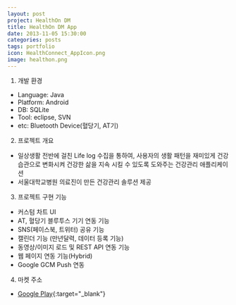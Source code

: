 ```yaml
---
layout: post
project: HealthOn DM 
title: HealthOn DM App
date: 2013-11-05 15:30:00 
categories: posts 
tags: portfolio
icon: HealthConnect_AppIcon.png
image: healthon.png
---
```


1) 개발 환경  
 - Language: Java  
 - Platform: Android  
 - DB: SQLite  
 - Tool: eclipse, SVN  
 - etc: Bluetooth Device(혈당기, AT기)  
 
2) 프로젝트 개요  
 - 일상생활 전반에 걸친 Life log 수집을 통하여, 사용자의 생활 패턴을 재미있게 건강습관으로 변화시켜 건강한 삶을 지속 시킬 수 있도록 도와주는 건강관리 애플리케이션  
 - 서울대학교병원 의료진이 만든 건강관리 솔루션 제공  

3) 프로젝트 구현 기능  
 - 커스텀 차트 UI  
 - AT, 혈당기 블루투스 기기 연동 기능  
 - SNS(페이스북, 트위터) 공유 기능  
 - 캘린더 기능 (만년달력, 데이터 등록 기능)  
 - 동영상/이미지 로드 및 REST API 연동 기능  
 - 웹 페이지 연동 기능(Hybrid)  
 - Google GCM Push 연동  
 
 4) 마켓 주소  
 - [Google Play](https://play.google.com/store/apps/details?id=com.healthconnect.healthondm&hl=ko){:target="_blank"}  